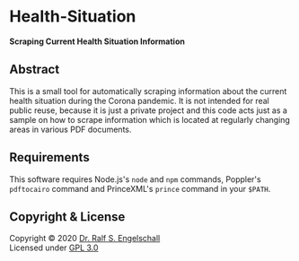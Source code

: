 
Health-Situation
================

**Scraping Current Health Situation Information**

Abstract
--------

This is a small tool for automatically scraping information
about the current health situation during the Corona pandemic. It is not
intended for real public reuse, because it is just a private project and
this code acts just as a sample on how to scrape information which is
located at regularly changing areas in various PDF documents.

Requirements
------------

This software requires Node.js's `node` and `npm` commands, Poppler's
`pdftocairo` command and PrinceXML's `prince` command in your `$PATH`.

Copyright & License
-------------------

Copyright &copy; 2020 [Dr. Ralf S. Engelschall](mailto:rse@engelschall.com)<br/>
Licensed under [GPL 3.0](https://spdx.org/licenses/GPL-3.0-only)

